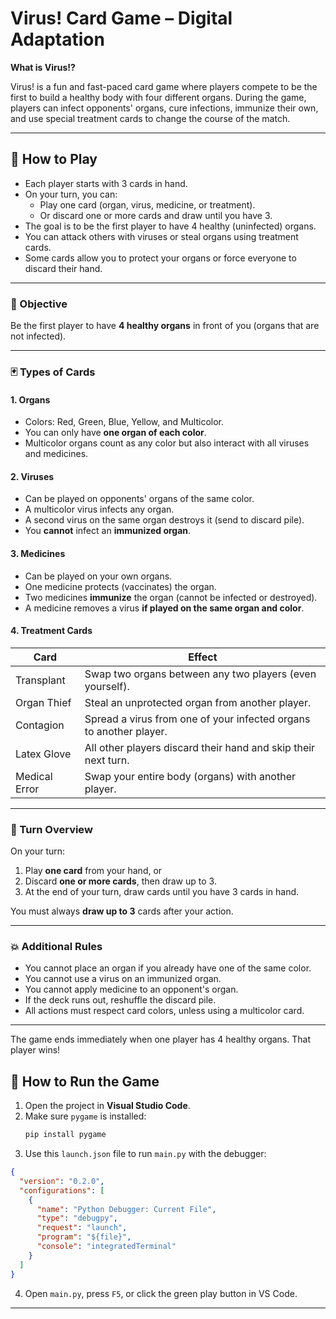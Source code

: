 # Virus! Card Game – Digital Adaptation

**What is Virus!?**

Virus! is a fun and fast-paced card game where players compete to be the first to build a healthy body with four different organs. During the game, players can infect opponents' organs, cure infections, immunize their own, and use special treatment cards to change the course of the match.

---

## 🎲 How to Play

- Each player starts with 3 cards in hand.
- On your turn, you can:
  - Play one card (organ, virus, medicine, or treatment).
  - Or discard one or more cards and draw until you have 3.
- The goal is to be the first player to have 4 healthy (uninfected) organs.
- You can attack others with viruses or steal organs using treatment cards.
- Some cards allow you to protect your organs or force everyone to discard their hand.

---

### 🎯 Objective

Be the first player to have **4 healthy organs** in front of you (organs that are not infected).

---

### 🃏 Types of Cards

#### 1. Organs

- Colors: Red, Green, Blue, Yellow, and Multicolor.
- You can only have **one organ of each color**.
- Multicolor organs count as any color but also interact with all viruses and medicines.

#### 2. Viruses

- Can be played on opponents' organs of the same color.
- A multicolor virus infects any organ.
- A second virus on the same organ destroys it (send to discard pile).
- You **cannot** infect an **immunized organ**.

#### 3. Medicines

- Can be played on your own organs.
- One medicine protects (vaccinates) the organ.
- Two medicines **immunize** the organ (cannot be infected or destroyed).
- A medicine removes a virus **if played on the same organ and color**.

#### 4. Treatment Cards

| Card          | Effect                                                             |
| ------------- | ------------------------------------------------------------------ |
| Transplant    | Swap two organs between any two players (even yourself).           |
| Organ Thief   | Steal an unprotected organ from another player.                    |
| Contagion     | Spread a virus from one of your infected organs to another player. |
| Latex Glove   | All other players discard their hand and skip their next turn.     |
| Medical Error | Swap your entire body (organs) with another player.                |

---

### 🔁 Turn Overview

On your turn:

1. Play **one card** from your hand, or
2. Discard **one or more cards**, then draw up to 3.
3. At the end of your turn, draw cards until you have 3 cards in hand.

You must always **draw up to 3** cards after your action.

---

### 💥 Additional Rules

- You cannot place an organ if you already have one of the same color.
- You cannot use a virus on an immunized organ.
- You cannot apply medicine to an opponent's organ.
- If the deck runs out, reshuffle the discard pile.
- All actions must respect card colors, unless using a multicolor card.

---

The game ends immediately when one player has 4 healthy organs. That player wins!

## 🚀 How to Run the Game

1. Open the project in **Visual Studio Code**.
2. Make sure `pygame` is installed:
   ```bash
   pip install pygame
   ```
3. Use this `launch.json` file to run `main.py` with the debugger:

```json
{
  "version": "0.2.0",
  "configurations": [
    {
      "name": "Python Debugger: Current File",
      "type": "debugpy",
      "request": "launch",
      "program": "${file}",
      "console": "integratedTerminal"
    }
  ]
}
```

4. Open `main.py`, press `F5`, or click the green play button in VS Code.

---
